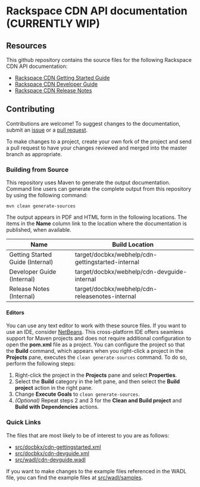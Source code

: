 # Rackspace CDN API documentation (CURRENTLY WIP)

## Resources

This github repository contains the source files for the following Rackspace CDN API documentation:

* [Rackspace CDN Getting Started Guide](http://docs-internal.rackspace.com/cdn/api/v1.0/cdn-gettingstarted/)
* [Rackspace CDN Developer Guide](http://docs-internal.rackspace.com/cdn/api/v1.0/cdn-devguide/)
* [Rackspace CDN Release Notes](http://docs-internal.rackspace.com/cdn/api/v1.0/cdn-releasenotes/)

## Contributing

Contributions are welcome! To suggest changes to the documentation, submit an [issue](https://github.com/rackerlabs/docs-cloud-cdn/issues) or a [pull request](https://github.com/rackerlabs/docs-cloud-cdn/pulls).

To make changes to a project, create your own fork of the project and send a pull request to have your changes reviewed and merged into the master branch as appropriate.

### Building from Source

This repository uses Maven to generate the output documentation. Command line users can generate the complete output from this repository by using the following command:

    mvn clean generate-sources

The output appears in PDF and HTML form in the following locations. The items in the **Name** column link to the location where the documentation is published, when available.

| Name | Build Location |
| --- | --- |
| Getting Started Guide (Internal) | target/docbkx/webhelp/cdn-gettingstarted-internal |
| Developer Guide (Internal) | target/docbkx/webhelp/cdn-devguide-internal |
| Release Notes (Internal) | target/docbkx/webhelp/cdn-releasenotes-internal |

#### Editors

You can use any text editor to work with these source files. If you want to use an IDE, consider [NetBeans](http://netbeans.org). This cross-platform IDE offers seamless support for Maven projects and does not require  additional configuration to open the **pom.xml** file as a project. You can configure the project so that the **Build** command, which appears when you right-click a project in the **Projects** pane, executes the `clean generate-sources` command. To do so, perform the following steps:

1. Right-click the project in the **Projects** pane and select **Properties**.
2. Select the **Build** category in the left pane, and then select the **Build project** action in the right pane.
3. Change **Execute Goals** to `clean generate-sources`.
4. *(Optional)* Repeat steps 2 and 3 for the **Clean and Build project** and **Build with Dependencies** actions.

### Quick Links

The files that are most likely to be of interest to you are as follows:

* [src/docbkx/cdn-gettingstarted.xml](src/docbkx/cdn-gettingstarted.xml)
* [src/docbkx/cdn-devguide.xml](src/docbkx/cdn-devguide.xml)
* [src/wadl/cdn-devguide.wadl](src/wadl/cdn-devguide.wadl)

If you want to make changes to the example files referenced in the WADL file, you can find the example files at  [src/wadl/samples](src/wadl/samples).
   

